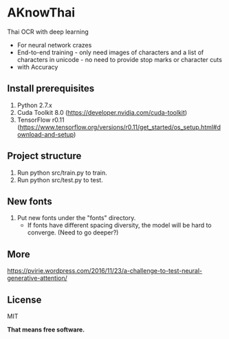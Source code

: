 # **AKnowThai**

Thai OCR with deep learning
  - For neural network crazes
  - End-to-end training 
  		- only need images of characters and a list of characters in unicode
  		- no need to provide stop marks or character cuts
  - with Accuracy

## Install prerequisites

1. Python 2.7.x 
2. Cuda Toolkit 8.0 (https://developer.nvidia.com/cuda-toolkit)
3. TensorFlow r0.11 (https://www.tensorflow.org/versions/r0.11/get_started/os_setup.html#download-and-setup)


## Project structure

1. Run python src/train.py to train.
2. Run python src/test.py to test.


## New fonts

1. Put new fonts under the "fonts" directory.
	- If fonts have different spacing diversity, the model will be hard to converge. (Need to go deeper?)

## More

https://pvirie.wordpress.com/2016/11/23/a-challenge-to-test-neural-generative-attention/

## License 

MIT

**That means free software.**


